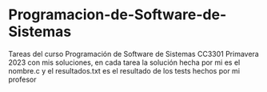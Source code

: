 # Programacion-de-Software-de-Sistemas
Tareas del curso Programación de Software de Sistemas CC3301 Primavera 2023 con mis soluciones, en cada tarea la solución hecha por mi es el nombre.c y el resultados.txt es el resultado de los tests hechos por mi profesor  

